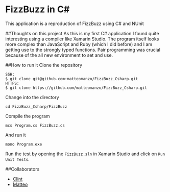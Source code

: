 FizzBuzz in C#
==
This application is a reproduction of FizzBuzz using C# and NUnit

##Thoughts on this project
As this is my first C# application I found quite interesting using a compiler like Xamarin Studio. The program itself looks more complex than JavaScript and Ruby (which I did before) and I am getting use to the strongly typed functions.
Pair programming was crucial because of the all new environment to set and use.

##How to run it
Clone the repository
```
SSH:
$ git clone git@github.com:matteomanzo/FizzBuzz_Csharp.git
HTTPS:
$ git clone https://github.com/matteomanzo/FizzBuzz_Csharp.git
```
Change into the directory
```
cd FizzBuzz_Csharp/FizzBuzz
```
Compile the program
```
mcs Program.cs FizzBuzz.cs
```
And run it
```
mono Program.exe
```
Run the test by opening the `FizzBuzz.sln` in Xamarin Studio and click on `Run Unit Tests`.

##Collaborators
- [Clint](https://github.com/clint77)
- [Matteo](https://github.com/matteomanzo)
